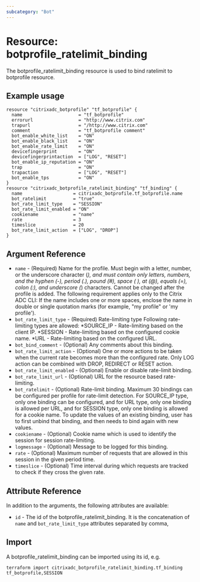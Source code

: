 ```yaml
---
subcategory: "Bot"
---
```


# Resource: botprofile_ratelimit_binding

The botprofile_ratelimit_binding resource is used to bind ratelimit to botprofile resource.


## Example usage

```hcl
resource "citrixadc_botprofile" "tf_botprofile" {
  name                     = "tf_botprofile"
  errorurl                 = "http://www.citrix.com"
  trapurl                  = "/http://www.citrix.com"
  comment                  = "tf_botprofile comment"
  bot_enable_white_list    = "ON"
  bot_enable_black_list    = "ON"
  bot_enable_rate_limit    = "ON"
  devicefingerprint        = "ON"
  devicefingerprintaction  = ["LOG", "RESET"]
  bot_enable_ip_reputation = "ON"
  trap                     = "ON"
  trapaction               = ["LOG", "RESET"]
  bot_enable_tps           = "ON"
}
resource "citrixadc_botprofile_ratelimit_binding" "tf_binding" {
  name                   = citrixadc_botprofile.tf_botprofile.name
  bot_ratelimit          = "true"
  bot_rate_limit_type    = "SESSION"
  bot_rate_limit_enabled = "ON"
  cookiename             = "name"
  rate                   = 3
  timeslice              = 20
  bot_rate_limit_action  = ["LOG", "DROP"]
}
```


## Argument Reference

* `name` - (Required) Name for the profile. Must begin with a letter, number, or the underscore character (_), and must contain only letters, numbers, and the hyphen (-), period (.), pound (#), space ( ), at (@), equals (=), colon (:), and underscore (_) characters. Cannot be changed after the profile is added.  The following requirement applies only to the Citrix ADC CLI: If the name includes one or more spaces, enclose the name in double or single quotation marks (for example, "my profile" or 'my profile').
* `bot_rate_limit_type` - (Required) Rate-limiting type Following rate-limiting types are allowed: *SOURCE_IP - Rate-limiting based on the client IP. *SESSION - Rate-limiting based on the configured cookie name. *URL - Rate-limiting based on the configured URL.
* `bot_bind_comment` - (Optional) Any comments about this binding.
* `bot_rate_limit_action` - (Optional) One or more actions to be taken when the current rate becomes more than the configured rate. Only LOG action can be combined with DROP, REDIRECT or RESET action.
* `bot_rate_limit_enabled` - (Optional) Enable or disable rate-limit binding.
* `bot_rate_limit_url` - (Optional) URL for the resource based rate-limiting.
* `bot_ratelimit` - (Optional) Rate-limit binding. Maximum 30 bindings can be configured per profile for rate-limit detection. For SOURCE_IP type, only one binding can be configured, and for URL type, only one binding is allowed per URL, and for SESSION type, only one binding is allowed for a cookie name. To update the values of an existing binding, user has to first unbind that binding, and then needs to bind again with new values.
* `cookiename` - (Optional) Cookie name which is used to identify the session for session rate-limiting.
* `logmessage` - (Optional) Message to be logged for this binding.
* `rate` - (Optional) Maximum number of requests that are allowed in this session in the given period time.
* `timeslice` - (Optional) Time interval during which requests are tracked to check if they cross the given rate.


## Attribute Reference

In addition to the arguments, the following attributes are available:

* `id` - The id of the botprofile_ratelimit_binding. It is the concatenation of `name` and `bot_rate_limit_type` attributes separated by comma,


## Import

A botprofile_ratelimit_binding can be imported using its id, e.g.

```shell
terraform import citrixadc_botprofile_ratelimit_binding.tf_binding tf_botprofile,SESSION
```
